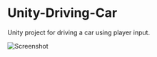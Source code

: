 # Unity-Driving-Car
Unity project for driving a car using player input.

![Screenshot](https://user-images.githubusercontent.com/14969618/158598131-12e4d770-79d2-48bf-bad7-ac26bb640b99.png)
